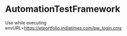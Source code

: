# AutomationTestFramework

Use while executing envURL=https://etportfolio.indiatimes.com/pw_login.cms